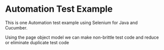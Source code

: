 # Automation Test Example

This is one Automation test example using Selenium for Java and  Cucumber. 

Using the page object model we can make non-brittle test code and reduce or eliminate duplicate test code



